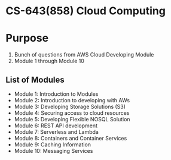 # CS-643(858) Cloud Computing 

# Purpose

<ol> 
    <li>Bunch of questions from AWS Cloud Developing Module </li>
    <li>Module 1 through Module 10 </li>
</ol>

## List of Modules
<ul> 
    <li>Module 1: Introduction to Modules</li>
    <li>Module 2: Introduction to developing with AWs </li>
    <li>Module 3: Developing Storage Solutions (S3)</li>
    <li>Module 4: Securing access to cloud resources</li>
    <li>Module 5: Developing Flexible NOSQL Solution</li>
    <li>Module 6: REST API development </li>
    <li>Module 7: Serverless and Lambda</li>
    <li>Module 8: Containers and Container Services </li>
    <li>Module 9: Caching Information</li>
    <li>Module 10: Messaging Services</li>
</ul>
